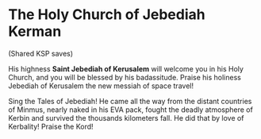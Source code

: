 # The Holy Church of Jebediah Kerman
(Shared KSP saves)

His highness **Saint Jebediah of Kerusalem** will welcome you in his Holy Church, and you will be blessed by his badassitude.
Praise his holiness Jebediah of Kerusalem the new messiah of space travel!

Sing the Tales of Jebediah! He came all the way from the distant countries of Minmus, nearly naked in his EVA pack, fought the deadly atmosphere of Kerbin and survived the thousands kilometers fall. He did that by love of Kerbality! Praise the Kord!
